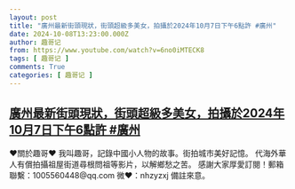 ```yaml
---
layout: post
title: "廣州最新街頭現狀，街頭超級多美女，拍攝於2024年10月7日下午6點許 #廣州"
date: 2024-10-08T13:23:00.000Z
author: 趣哥记
from: https://www.youtube.com/watch?v=6no0iMTECK8
tags: [ 趣哥记 ]
comments: True
categories: [ 趣哥记 ]
---
```

<!--1728393780000-->
[廣州最新街頭現狀，街頭超級多美女，拍攝於2024年10月7日下午6點許 #廣州](https://www.youtube.com/watch?v=6no0iMTECK8)
------

<div>
♥關於趣哥♥  我叫趣哥，記錄中國小人物的故事。街拍城市美好記憶。  代海外華人有償拍攝祖屋街道尋根問祖等影片，以解鄉愁之苦。  感謝大家厚愛訂閱！郵箱聯繫：1005560448@qq.com 微❤：nhzyzxj 備註來意。
</div>
